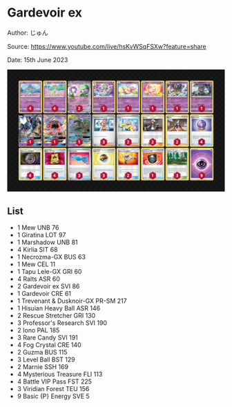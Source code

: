 # Gardevoir ex

Author: じゅん

Source: <https://www.youtube.com/live/hsKvWSqFSXw?feature=share>

Date: 15th June 2023

![decklist](../../images/PAL/Gardevoir%20ex/2-%20Gardevoir%20ex.png)

## List

* 1 Mew UNB 76
* 1 Giratina LOT 97
* 1 Marshadow UNB 81
* 4 Kirlia SIT 68
* 1 Necrozma-GX BUS 63
* 1 Mew CEL 11
* 1 Tapu Lele-GX GRI 60
* 4 Ralts ASR 60
* 2 Gardevoir ex SVI 86
* 1 Gardevoir CRE 61
* 1 Trevenant & Dusknoir-GX PR-SM 217
* 1 Hisuian Heavy Ball ASR 146
* 2 Rescue Stretcher GRI 130
* 3 Professor's Research SVI 190
* 2 Iono PAL 185
* 3 Rare Candy SVI 191
* 4 Fog Crystal CRE 140
* 2 Guzma BUS 115
* 3 Level Ball BST 129
* 2 Marnie SSH 169
* 4 Mysterious Treasure FLI 113
* 4 Battle VIP Pass FST 225
* 3 Viridian Forest TEU 156
* 9 Basic {P} Energy SVE 5
